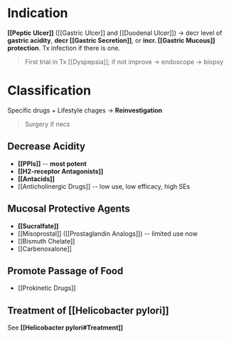 # Indication
**[[Peptic Ulcer]]** ([[Gastric Ulcer]] and [[Duodenal Ulcer]]) -> decr level of **gastric acidity**, **decr [[Gastric Secretion]]**, or **incr. [[Gastric Mucous]] protection**. Tx infection if there is one.
> First trial in Tx [[Dyspepsia]]; if not improve -> endoscope -> biopsy

# Classification
Specific drugs + Lifestyle chages -> **Reinvestigation**
> Surgery if necs

## Decrease Acidity
- **[[PPIs]]** -- **most potent**
- **[[H2-receptor Antagonists]]**
- **[[Antacids]]** 
- [[Anticholinergic Drugs]] -- low use, low efficacy, high SEs

## Mucosal Protective Agents
- **[[Sucralfate]]**
- [[Misoprostal]] ([[Prostaglandin Analogs]]) -- limited use now
- [[Bismuth Chelate]]
- [[Carbenoxalone]]

## Promote Passage of Food
- [[Prokinetic Drugs]]

## Treatment of [[Helicobacter pylori]]
See **[[Helicobacter pylori#Treatment]]**